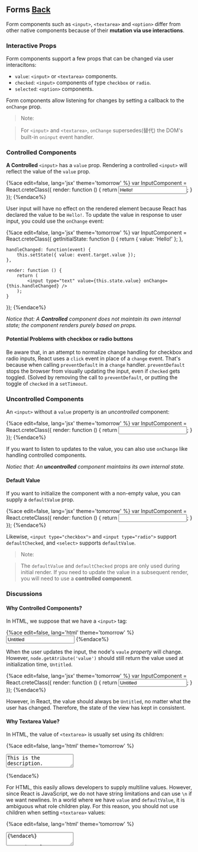 ## Forms [Back](./../react.md)

Form components such as `<input>`, `<textarea>` and `<option>` differ from other native components because of their **mutation via use interactions**.

### Interactive Props

Form components support a few props that can be changed via user interacitons:

- `value`: `<input>` or `<textarea>` components.
- `checked`: `<input>` components of type `checkbox` or `radio`.
- `selected`: `<option>` components.

Form components allow listening for changes by setting a callback to the `onChange` prop.

> Note:

> For `<input>` and `<textarea>`, `onChange` supersedes(替代) the DOM's built-in `oninput` event handler.

### Controlled Components

**A Controlled** `<input>` has a `value` prop. Rendering a controlled `<input>` will reflect the value of the `value` prop.

{%ace edit=false, lang='jsx' theme='tomorrow' %}
var InputComponent = React.creteClass({
    render: function () {
        return <input type="text" value="Hello!" />;
    }
});
{%endace%}

User input will have no effect on the rendered element because React has declared the value to be `Hello!`. To update the value in response to user input, you could use the `onChange` event:

{%ace edit=false, lang='jsx' theme='tomorrow' %}
var InputComponent = React.creteClass({
    getInitialState: function () {
        return { value: 'Hello!' };
    },
    
    handleChanged: function(event) {
        this.setState({ value: event.target.value });
    },
    
    render: function () {
        return (
            <input type="text" value={this.state.value} onChange={this.handleChanged} />
        );
    }
});
{%endace%}

*Notice that: A **Controlled** component does not maintain its own internal state; the component renders purely based on props.*

#### Potential Problems with checkbox or radio buttons

Be aware that, in an attempt to normalize change handling for checkbox and radio inputs, React uses a `click` event in place of a `change` event. That's because when calling `preventDefault` in a `change` handler. `preventDefault` stops the browser from visually updating the input, even if `checked` gets toggled. (Solved by removing the call to `preventDefault`, or putting the toggle of `checked` in a `setTimeout`.

### Uncontrolled Components

An `<input>` without a `value` property is an *uncontrolled* component:

{%ace edit=false, lang='jsx' theme='tomorrow' %}
var InputComponent = React.creteClass({
    render: function () {
        return <input type="text" />;
    }
});
{%endace%}

If you want to listen to updates to the value, you can also use `onChange` like handling controlled components.

*Notiec that: An **uncontrolled** component maintains its own internal state.*

#### Default Value

If you want to initialize the component with a non-empty value, you can supply a `defaultValue` prop.

{%ace edit=false, lang='jsx' theme='tomorrow' %}
var InputComponent = React.creteClass({
    render: function () {
        return <input type="text" defaultValue="Hello!" />;
    }
});
{%endace%}

Likewise, `<input type="checkbox">` and `<input type="radio">` support `defaultChecked`, and `<select>` supports `defaultValue`.

> Note:

> The `defaultValue` and `defaultChecked` props are only used during initial render. If you need to update the value in a subsequent render, you will need to use a **controlled component**.

### Discussions

#### Why Controlled Components?

In HTML, we suppose that we have a `<input>` tag:

{%ace edit=false, lang='html' theme='tomorrow' %}
<input type="text" name="title" value="Untitled" />
{%endace%}

When the user updates the input, the node's `vaule` *property* will change. However, `node.getAtribute('value')` should still return the value used at initialization time, `Untitled`.

{%ace edit=false, lang='jsx' theme='tomorrow' %}
var InputComponent = React.creteClass({
    render: function () {
        return <input type="text" name="title" value="Untitled" />;
    }
});
{%endace%}

However, in React, the value should always be `Untitled`, no matter what the user has changed. Therefore, the state of the view has kept in consistent.

#### Why Textarea Value?

In HTML, the value of `<textarea>` is usually set using its children:

{%ace edit=false, lang='html' theme='tomorrow' %}
<!-- antipattern: DO NOT DO THIS! -->
<textarea name="description">This is the description.</textarea>
{%endace%}

For HTML, this easily allows developers to supply multiline values. However, since React is JavaScript, we do not have string limitations and can use `\n` if we want newlines. In a world where we have `value` and `defaultValue`, it is ambiguous what role children play. For this reason, you should not use children when setting `<textarea>` values:

{%ace edit=false, lang='html' theme='tomorrow' %}
<textarea name="description" value="This is a description." />
{%endace%}

#### Why Select Value?

In HTML, The selected `<option>` in an HTML `<select>` is normally specified through that option's `selected` attribute.

However in React, in order to make components easier to manipulate, the following format is adopted instead:

{%ace edit=false, lang='html' theme='tomorrow' %}
<select value="B">
    <option value="A">Apple</option>
    <option value="B">Banana</option>
    <option value="C">Cranberry</option>
</select>
{%endace%}

To make an uncontrolled component, `defaultValue` is used instead.

> Note:

> You can pass an array into the `value` attribute, allowing you to `select` multiple options in a select tag: `<select multiple={true} value={['B', 'C']}>`.

#### Imperative operations(緊急操作)

If you need to imperatively perform an operation, you have to obtain a reference to the DOM node. For instance, if you want to imperatively submit a form, one approach would be to attach a `ref` to the `form` element and manually call `form.submit()`.
